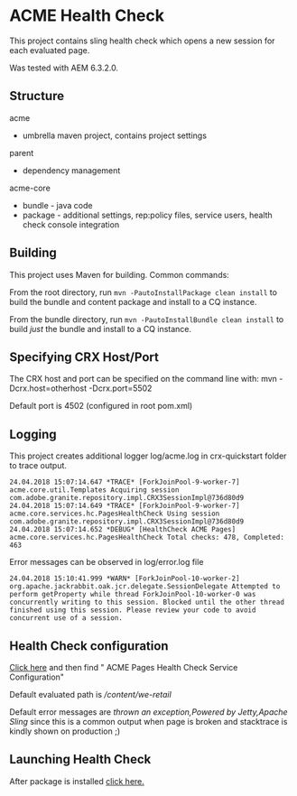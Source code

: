 # ACME Health Check

This project contains sling health check which opens a new session for each evaluated page. 

Was tested with AEM 6.3.2.0.

## Structure

acme 
- umbrella maven project, contains project settings 

parent 
- dependency management 

acme-core 
- bundle - java code 
- package - additional settings, rep:policy files, service users, health check console integration 

## Building

This project uses Maven for building. Common commands:

From the root directory, run ``mvn -PautoInstallPackage clean install`` to build the bundle and content package and install to a CQ instance.

From the bundle directory, run ``mvn -PautoInstallBundle clean install`` to build *just* the bundle and install to a CQ instance.


## Specifying CRX Host/Port

The CRX host and port can be specified on the command line with:
mvn -Dcrx.host=otherhost -Dcrx.port=5502 <goals>

Default port is 4502 (configured in root pom.xml)

## Logging

This project creates additional logger log/acme.log in crx-quickstart folder to trace output.

    24.04.2018 15:07:14.647 *TRACE* [ForkJoinPool-9-worker-7] acme.core.util.Templates Acquiring session com.adobe.granite.repository.impl.CRX3SessionImpl@736d80d9
    24.04.2018 15:07:14.649 *TRACE* [ForkJoinPool-9-worker-7] acme.core.services.hc.PagesHealthCheck Using session com.adobe.granite.repository.impl.CRX3SessionImpl@736d80d9
    24.04.2018 15:07:14.652 *DEBUG* [HealthCheck ACME Pages] acme.core.services.hc.PagesHealthCheck Total checks: 478, Completed: 463

Error messages can be observed in log/error.log file

    24.04.2018 15:10:41.999 *WARN* [ForkJoinPool-10-worker-2] org.apache.jackrabbit.oak.jcr.delegate.SessionDelegate Attempted to perform getProperty while thread ForkJoinPool-10-worker-0 was concurrently writing to this session. Blocked until the other thread finished using this session. Please review your code to avoid concurrent use of a session.

## Health Check configuration

[Click here](http://localhost:4502/system/console/configMgr) and then find "
ACME Pages Health Check Service Configuration"

Default evaluated path is */content/we-retail*

Default error messages are *thrown an exception,Powered by Jetty,Apache Sling* since this is a common output when page is broken and stacktrace is kindly shown on production ;)


## Launching Health Check

After package is installed [click here.](http://localhost:4502/libs/granite/operations/content/healthreports/healthreport.html/system/sling/monitoring/mbeans/org/apache/sling/healthcheck/HealthCheck/acmePagesHealthCheck)


